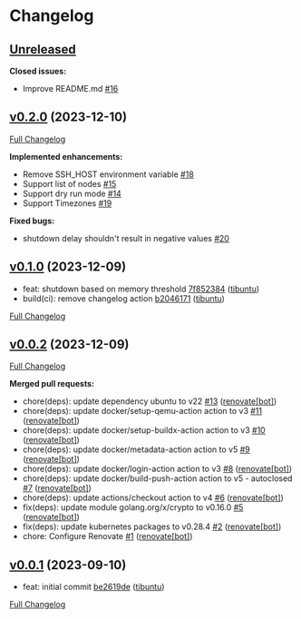# Changelog

## [Unreleased](https://github.com/tibuntu/kubernetes-node-shutdown/tree/HEAD)

**Closed issues:**

- Improve README.md [\#16](https://github.com/tibuntu/kubernetes-node-shutdown/issues/16)

## [v0.2.0](https://github.com/tibuntu/kubernetes-node-shutdown/tree/v0.2.0) (2023-12-10)

[Full Changelog](https://github.com/tibuntu/kubernetes-node-shutdown/compare/v0.1.0...v0.2.0)

**Implemented enhancements:**

- Remove SSH\_HOST environment variable [\#18](https://github.com/tibuntu/kubernetes-node-shutdown/issues/18)
- Support list of nodes [\#15](https://github.com/tibuntu/kubernetes-node-shutdown/issues/15)
- Support dry run mode [\#14](https://github.com/tibuntu/kubernetes-node-shutdown/issues/14)
- Support Timezones [\#19](https://github.com/tibuntu/kubernetes-node-shutdown/issues/19)

**Fixed bugs:**

- shutdown delay shouldn't result in negative values [\#20](https://github.com/tibuntu/kubernetes-node-shutdown/issues/20)

## [v0.1.0](https://github.com/tibuntu/kubernetes-node-shutdown/tree/v0.1.0) (2023-12-09)

- feat: shutdown based on memory threshold [7f852384](https://github.com/tibuntu/kubernetes-node-shutdown/commit/7f85238450caeab91faeb5e2e4ec306e69e05135) ([tibuntu](https://github.com/tibuntu))
- build(ci): remove changelog action [b2046171](https://github.com/tibuntu/kubernetes-node-shutdown/commit/b204617151efce63ef7821109e809448eaa57cfb) ([tibuntu](https://github.com/tibuntu))

[Full Changelog](https://github.com/tibuntu/kubernetes-node-shutdown/compare/v0.0.2...v0.1.0)

## [v0.0.2](https://github.com/tibuntu/kubernetes-node-shutdown/tree/v0.0.2) (2023-12-09)

[Full Changelog](https://github.com/tibuntu/kubernetes-node-shutdown/compare/v0.0.1...v0.0.2)

**Merged pull requests:**

- chore\(deps\): update dependency ubuntu to v22 [\#13](https://github.com/tibuntu/kubernetes-node-shutdown/pull/13) ([renovate[bot]](https://github.com/apps/renovate))
- chore\(deps\): update docker/setup-qemu-action action to v3 [\#11](https://github.com/tibuntu/kubernetes-node-shutdown/pull/11) ([renovate[bot]](https://github.com/apps/renovate))
- chore\(deps\): update docker/setup-buildx-action action to v3 [\#10](https://github.com/tibuntu/kubernetes-node-shutdown/pull/10) ([renovate[bot]](https://github.com/apps/renovate))
- chore\(deps\): update docker/metadata-action action to v5 [\#9](https://github.com/tibuntu/kubernetes-node-shutdown/pull/9) ([renovate[bot]](https://github.com/apps/renovate))
- chore\(deps\): update docker/login-action action to v3 [\#8](https://github.com/tibuntu/kubernetes-node-shutdown/pull/8) ([renovate[bot]](https://github.com/apps/renovate))
- chore\(deps\): update docker/build-push-action action to v5 - autoclosed [\#7](https://github.com/tibuntu/kubernetes-node-shutdown/pull/7) ([renovate[bot]](https://github.com/apps/renovate))
- chore\(deps\): update actions/checkout action to v4 [\#6](https://github.com/tibuntu/kubernetes-node-shutdown/pull/6) ([renovate[bot]](https://github.com/apps/renovate))
- fix\(deps\): update module golang.org/x/crypto to v0.16.0 [\#5](https://github.com/tibuntu/kubernetes-node-shutdown/pull/5) ([renovate[bot]](https://github.com/apps/renovate))
- fix\(deps\): update kubernetes packages to v0.28.4 [\#2](https://github.com/tibuntu/kubernetes-node-shutdown/pull/2) ([renovate[bot]](https://github.com/apps/renovate))
- chore: Configure Renovate [\#1](https://github.com/tibuntu/kubernetes-node-shutdown/pull/1) ([renovate[bot]](https://github.com/apps/renovate))

## [v0.0.1](https://github.com/tibuntu/kubernetes-node-shutdown/tree/v0.0.1) (2023-09-10)

- feat: initial commit [be2619de](https://github.com/tibuntu/kubernetes-node-shutdown/commit/be2619debd4c0eae3bc0f5a16181ed92ad02fcc8) ([tibuntu](https://github.com/tibuntu))

[Full Changelog](https://github.com/tibuntu/kubernetes-node-shutdown/compare/521fd5dfff27372e35ac442ff20559b1f8850511...v0.0.1)
